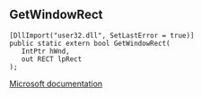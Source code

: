 ## GetWindowRect

```
[DllImport("user32.dll", SetLastError = true)]
public static extern bool GetWindowRect(
   IntPtr hWnd,
   out RECT lpRect
);
```

[Microsoft documentation](https://docs.microsoft.com/en-us/windows/win32/api/winuser/nf-winuser-getwindowrect)

